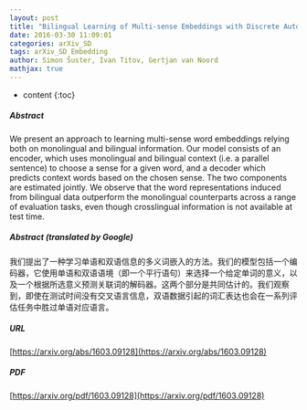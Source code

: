 ```yaml
---
layout: post
title: "Bilingual Learning of Multi-sense Embeddings with Discrete Autoencoders"
date: 2016-03-30 11:09:01
categories: arXiv_SD
tags: arXiv_SD Embedding
author: Simon Šuster, Ivan Titov, Gertjan van Noord
mathjax: true
---
```


* content
{:toc}

##### Abstract
We present an approach to learning multi-sense word embeddings relying both on monolingual and bilingual information. Our model consists of an encoder, which uses monolingual and bilingual context (i.e. a parallel sentence) to choose a sense for a given word, and a decoder which predicts context words based on the chosen sense. The two components are estimated jointly. We observe that the word representations induced from bilingual data outperform the monolingual counterparts across a range of evaluation tasks, even though crosslingual information is not available at test time.

##### Abstract (translated by Google)
我们提出了一种学习单语和双语信息的多义词嵌入的方法。我们的模型包括一个编码器，它使用单语和双语语境（即一个平行语句）来选择一个给定单词的意义，以及一个根据所选意义预测关联词的解码器。这两个部分是共同估计的。我们观察到，即使在测试时间没有交叉语言信息，双语数据引起的词汇表达也会在一系列评估任务中胜过单语对应语言。

##### URL
[https://arxiv.org/abs/1603.09128](https://arxiv.org/abs/1603.09128)

##### PDF
[https://arxiv.org/pdf/1603.09128](https://arxiv.org/pdf/1603.09128)


